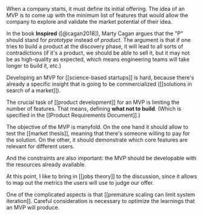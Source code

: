 When a company starts, it must define its initial offering. The idea of an MVP is to come up with the minimum list of features that would allow the company to explore and validate the market potential of their idea. 

In the book **Inspired** ([@cagan2018]), Marty Cagan argues that the "P" should stand for *prototype* instead of *product*. The argument is that if one tries to build a product at the discovery phase, it will lead to all sorts of contradictions (if it's a product, we should be able to sell it, but it may not be as high-quality as expected, which means engineering teams will take longer to build it, etc.)

Developing an MVP for [[science-based startups]] is hard, because there's already a specific insight that is going to be commercialized ([[solutions in search of a market]]). 

The crucial task of [[product development]] for an MVP is limiting the number of features. That means, defining **what not to build**. (Which is specified in the [[Product Requirements Document]].)

The objective of the MVP is manyfold. On the one hand it should allow to test the [[market thesis]], meaning that there's someone willing to pay for the solution. On the other, it should demonstrate which core features are relevant for different users. 

And the constraints are also important: the MVP should be developable with the resources already available. 

At this point, I like to bring in [[jobs theory]] to the discussion, since it allows to map out the metrics the users will use to judge our offer. 

One of the complicated aspects is that [[premature scaling can limit system iteration]]. Careful consideration is necessary to optimize the learnings that an MVP will produce. 